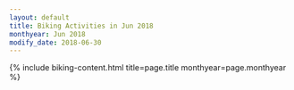 ```yaml
---
layout: default
title: Biking Activities in Jun 2018
monthyear: Jun 2018
modify_date: 2018-06-30     
---
```


{% include biking-content.html title=page.title monthyear=page.monthyear %}

